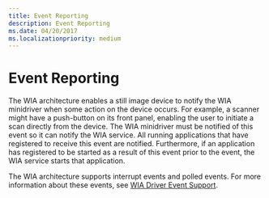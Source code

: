 ```yaml
---
title: Event Reporting
description: Event Reporting
ms.date: 04/20/2017
ms.localizationpriority: medium
---
```


# Event Reporting





The WIA architecture enables a still image device to notify the WIA minidriver when some action on the device occurs. For example, a scanner might have a push-button on its front panel, enabling the user to initiate a scan directly from the device. The WIA minidriver must be notified of this event so it can notify the WIA service. All running applications that have registered to receive this event are notified. Furthermore, if an application has registered to be started as a result of this event prior to the event, the WIA service starts that application.

The WIA architecture supports interrupt events and polled events. For more information about these events, see [WIA Driver Event Support](wia-driver-event-support.md).

 

 




